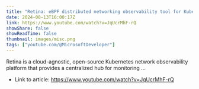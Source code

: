 ```yaml
---
title: "Retina: eBPF distributed networking observability tool for Kubernetes"
date: 2024-08-13T16:00:17Z
link: https://www.youtube.com/watch?v=JqUcrMhF-rQ
showShare: false
showReadTime: false
thumbnail: images/misc.png
tags: ["youtube.com/@MicrosoftDeveloper"]
---
```

Retina is a cloud-agnostic, open-source Kubernetes network observability platform that provides a centralized hub for monitoring ...

- Link to article: https://www.youtube.com/watch?v=JqUcrMhF-rQ
